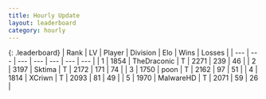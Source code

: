 ```yaml
---
title: Hourly Update
layout: leaderboard
category: hourly
---
```


{: .leaderboard}
| Rank | LV | Player | Division | Elo | Wins | Losses |
| --- | --- | --- | --- | --- | --- | --- |
| <span data-change="0">1</span> | 1854 | <span title="ID: 544310">TheDraconic</span> | T | <span data-change="-11">2271</span> | <span data-change="2">239</span> | <span data-change="1">46</span> |
| <span data-change="0">2</span> | 3197 | <span title="ID: 353063">Sktima</span> | T | <span data-change="0">2172</span> | <span data-change="0">171</span> | <span data-change="0">74</span> |
| <span data-change="0">3</span> | 1750 | <span title="ID: 540690">poon</span> | T | <span data-change="0">2162</span> | <span data-change="0">97</span> | <span data-change="0">51</span> |
| <span data-change="0">4</span> | 1814 | <span title="ID: 448883">XCriwn</span> | T | <span data-change="4">2093</span> | <span data-change="1">81</span> | <span data-change="0">49</span> |
| <span data-change="2">5</span> | 1970 | <span title="ID: 261794">MalwareHD</span> | T | <span data-change="8">2071</span> | <span data-change="3">59</span> | <span data-change="1">26</span> |